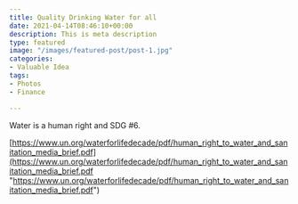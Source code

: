 ```yaml
---
title: Quality Drinking Water for all
date: 2021-04-14T08:46:10+00:00
description: This is meta description
type: featured
image: "/images/featured-post/post-1.jpg"
categories:
- Valuable Idea
tags:
- Photos
- Finance

---
```

Water is a human right and SDG #6.  

[https://www.un.org/waterforlifedecade/pdf/human_right_to_water_and_sanitation_media_brief.pdf](https://www.un.org/waterforlifedecade/pdf/human_right_to_water_and_sanitation_media_brief.pdf "https://www.un.org/waterforlifedecade/pdf/human_right_to_water_and_sanitation_media_brief.pdf")